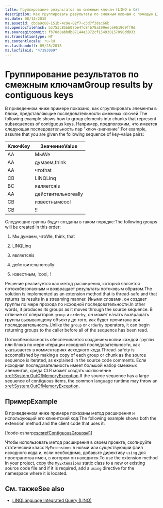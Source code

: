 ```yaml
---
title: Группирование результатов по смежным ключам (LINQ в C#)
description: Как группировать результаты по смежным ключам с помощью LINQ в C#.
ms.date: 08/14/2018
ms.assetid: cbda9c08-151b-4c9e-82f7-c3d7f3dac66b
ms.openlocfilehash: b5753c85bb07be4fc84b78a299eece961969ff9d
ms.sourcegitcommit: fb78d8abbdb87144a3872cf154930157090dd933
ms.translationtype: HT
ms.contentlocale: ru-RU
ms.lasthandoff: 09/28/2018
ms.locfileid: "47193009"
---
```

# <a name="group-results-by-contiguous-keys"></a><span data-ttu-id="99f1c-103">Группирование результатов по смежным ключам</span><span class="sxs-lookup"><span data-stu-id="99f1c-103">Group results by contiguous keys</span></span>

<span data-ttu-id="99f1c-104">В приведенном ниже примере показано, как сгруппировать элементы в блоки, представляющие последовательности смежных ключей.</span><span class="sxs-lookup"><span data-stu-id="99f1c-104">The following example shows how to group elements into chunks that represent subsequences of contiguous keys.</span></span> <span data-ttu-id="99f1c-105">Например, предположим, что имеется следующая последовательность пар "ключ-значение":</span><span class="sxs-lookup"><span data-stu-id="99f1c-105">For example, assume that you are given the following sequence of key-value pairs:</span></span>

|<span data-ttu-id="99f1c-106">Ключ</span><span class="sxs-lookup"><span data-stu-id="99f1c-106">Key</span></span>|<span data-ttu-id="99f1c-107">Значение</span><span class="sxs-lookup"><span data-stu-id="99f1c-107">Value</span></span>|
|---------|-----------|
|<span data-ttu-id="99f1c-108">А</span><span class="sxs-lookup"><span data-stu-id="99f1c-108">A</span></span>|<span data-ttu-id="99f1c-109">Мы</span><span class="sxs-lookup"><span data-stu-id="99f1c-109">We</span></span>|
|<span data-ttu-id="99f1c-110">А</span><span class="sxs-lookup"><span data-stu-id="99f1c-110">A</span></span>|<span data-ttu-id="99f1c-111">думаем,</span><span class="sxs-lookup"><span data-stu-id="99f1c-111">think</span></span>|
|<span data-ttu-id="99f1c-112">А</span><span class="sxs-lookup"><span data-stu-id="99f1c-112">A</span></span>|<span data-ttu-id="99f1c-113">что</span><span class="sxs-lookup"><span data-stu-id="99f1c-113">that</span></span>|
|<span data-ttu-id="99f1c-114">С</span><span class="sxs-lookup"><span data-stu-id="99f1c-114">B</span></span>|<span data-ttu-id="99f1c-115">LINQ</span><span class="sxs-lookup"><span data-stu-id="99f1c-115">Linq</span></span>|
|<span data-ttu-id="99f1c-116">В</span><span class="sxs-lookup"><span data-stu-id="99f1c-116">C</span></span>|<span data-ttu-id="99f1c-117">является</span><span class="sxs-lookup"><span data-stu-id="99f1c-117">is</span></span>|
|<span data-ttu-id="99f1c-118">А</span><span class="sxs-lookup"><span data-stu-id="99f1c-118">A</span></span>|<span data-ttu-id="99f1c-119">действительно</span><span class="sxs-lookup"><span data-stu-id="99f1c-119">really</span></span>|
|<span data-ttu-id="99f1c-120">С</span><span class="sxs-lookup"><span data-stu-id="99f1c-120">B</span></span>|<span data-ttu-id="99f1c-121">известным</span><span class="sxs-lookup"><span data-stu-id="99f1c-121">cool</span></span>|
|<span data-ttu-id="99f1c-122">С</span><span class="sxs-lookup"><span data-stu-id="99f1c-122">B</span></span>|<span data-ttu-id="99f1c-123">!</span><span class="sxs-lookup"><span data-stu-id="99f1c-123">!</span></span>|

<span data-ttu-id="99f1c-124">Следующие группы будут созданы в таком порядке:</span><span class="sxs-lookup"><span data-stu-id="99f1c-124">The following groups will be created in this order:</span></span>

1. <span data-ttu-id="99f1c-125">Мы думаем, что</span><span class="sxs-lookup"><span data-stu-id="99f1c-125">We, think, that</span></span>

2. <span data-ttu-id="99f1c-126">LINQ</span><span class="sxs-lookup"><span data-stu-id="99f1c-126">Linq</span></span>

3. <span data-ttu-id="99f1c-127">является</span><span class="sxs-lookup"><span data-stu-id="99f1c-127">is</span></span>

4. <span data-ttu-id="99f1c-128">действительно</span><span class="sxs-lookup"><span data-stu-id="99f1c-128">really</span></span>

5. <span data-ttu-id="99f1c-129">известным, !</span><span class="sxs-lookup"><span data-stu-id="99f1c-129">cool, !</span></span>

<span data-ttu-id="99f1c-130">Решение реализуется как метод расширения, который является потокобезопасным и возвращает результаты потоковым образом.</span><span class="sxs-lookup"><span data-stu-id="99f1c-130">The solution is implemented as an extension method that is thread-safe and that returns its results in a streaming manner.</span></span> <span data-ttu-id="99f1c-131">Иными словами, он создает группы по мере прохода по исходной последовательности.</span><span class="sxs-lookup"><span data-stu-id="99f1c-131">In other words, it produces its groups as it moves through the source sequence.</span></span> <span data-ttu-id="99f1c-132">В отличие от операторов `group` и `orderby`, он может начать возвращать группы вызывающему объекту до того, как будет прочитана вся последовательность.</span><span class="sxs-lookup"><span data-stu-id="99f1c-132">Unlike the `group` or `orderby` operators, it can begin returning groups to the caller before all of the sequence has been read.</span></span>

<span data-ttu-id="99f1c-133">Потокобезопасность обеспечивается созданием копии каждой группы или блока по мере итерации исходной последовательности, как указывается в комментариях исходного кода.</span><span class="sxs-lookup"><span data-stu-id="99f1c-133">Thread-safety is accomplished by making a copy of each group or chunk as the source sequence is iterated, as explained in the source code comments.</span></span> <span data-ttu-id="99f1c-134">Если исходная последовательность имеет большой набор смежных элементов, среда CLR может создать исключение <xref:System.OutOfMemoryException>.</span><span class="sxs-lookup"><span data-stu-id="99f1c-134">If the source sequence has a large sequence of contiguous items, the common language runtime may throw an <xref:System.OutOfMemoryException>.</span></span>

## <a name="example"></a><span data-ttu-id="99f1c-135">Пример</span><span class="sxs-lookup"><span data-stu-id="99f1c-135">Example</span></span>

<span data-ttu-id="99f1c-136">В приведенном ниже примере показаны метод расширения и использующий его клиентский код:</span><span class="sxs-lookup"><span data-stu-id="99f1c-136">The following example shows both the extension method and the client code that uses it:</span></span>

[!code-csharp[cscsrefContiguousGroups#1](~/samples/snippets/csharp/concepts/linq/how-to-group-results-by-contiguous-keys_1.cs)]

<span data-ttu-id="99f1c-137">Чтобы использовать метод расширения в своем проекте, скопируйте статический класс `MyExtensions` в новый или существующий файл исходного кода и, если необходимо, добавьте директиву `using` для пространства имен, в котором он находится.</span><span class="sxs-lookup"><span data-stu-id="99f1c-137">To use the extension method in your project, copy the `MyExtensions` static class to a new or existing source code file and if it is required, add a `using` directive for the namespace where it is located.</span></span>

## <a name="see-also"></a><span data-ttu-id="99f1c-138">См. также</span><span class="sxs-lookup"><span data-stu-id="99f1c-138">See also</span></span>

- [<span data-ttu-id="99f1c-139">LINQ</span><span class="sxs-lookup"><span data-stu-id="99f1c-139">Language Integrated Query (LINQ)</span></span>](index.md)
